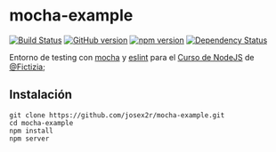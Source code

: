 # mocha-example

[![Build Status](https://travis-ci.org/BBVAEngineering/broccoli-lint-remark.svg?branch=master)](https://travis-ci.org/BBVAEngineering/broccoli-lint-remark)
[![GitHub version](https://badge.fury.io/gh/BBVAEngineering%2Fbroccoli-lint-remark.svg)](https://badge.fury.io/gh/BBVAEngineering%2Fbroccoli-lint-remark)
[![npm version](https://badge.fury.io/js/broccoli-lint-remark.svg)](https://badge.fury.io/js/broccoli-lint-remark)
[![Dependency Status](https://david-dm.org/BBVAEngineering/broccoli-lint-remark.svg)](https://david-dm.org/BBVAEngineering/broccoli-lint-remark)

Entorno de testing con [mocha](https://mochajs.org/#installation) y [eslint](https://eslint.org/) para el [Curso de NodeJS](https://github.com/Fictizia/Curso-Node.js-para-desarrolladores-Front-end_ed5) de [@Fictizia](https://github.com/Fictizia);

## Instalación

```
git clone https://github.com/josex2r/mocha-example.git
cd mocha-example
npm install
npm server
```
